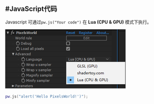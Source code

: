 #JavaScript代码
---
Javascript 可通过```pw.js("Your code")``` 在 **Lua (CPU & GPU)** 模式下执行。 



![LuaMode](LuaMode.png)


```lua:executeJS.lua
pw.js("alert('Hello PixelsWorld!')");
```
